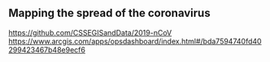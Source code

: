 ## Mapping the spread of the coronavirus

https://github.com/CSSEGISandData/2019-nCoV
https://www.arcgis.com/apps/opsdashboard/index.html#/bda7594740fd40299423467b48e9ecf6